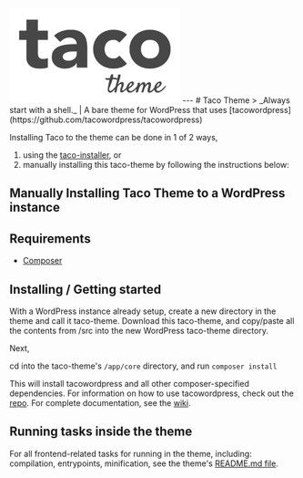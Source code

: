 <img alt="Taco Theme Logo" src="https://raw.githubusercontent.com/tacowordpress/taco-theme/master/src/logo-taco-theme.gif" width="300">
---
# Taco Theme
> _Always start with a shell._ | A bare theme for WordPress that uses [tacowordpress](https://github.com/tacowordpress/tacowordpress)

Installing Taco to the theme can be done in 1 of 2 ways,

1. using the [taco-installer](https://github.com/tacowordpress/taco-installer), or
2. manually installing this taco-theme by following the instructions below:

## Manually Installing Taco Theme to a WordPress instance

## Requirements
* [Composer](https://getcomposer.org/)

## Installing / Getting started

With a WordPress instance already setup, create a new directory in the theme and call it taco-theme. Download this taco-theme, and copy/paste all the contents from /src into the new WordPress taco-theme directory.

Next,

cd into the taco-theme's `/app/core` directory, and run `composer install`

This will install tacowordpress and all other composer-specified dependencies. For information on how to use tacowordpress, check out the [repo](https://github.com/tacowordpress/tacowordpress). For complete documentation, see the [wiki](https://github.com/tacowordpress/tacowordpress/wiki).

## Running tasks inside the theme

For all frontend-related tasks for running in the theme, including: compilation, entrypoints, minification, see the theme's [README.md file](/src/README.md).
